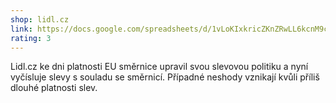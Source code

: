 ```yaml
---
shop: lidl.cz
link: https://docs.google.com/spreadsheets/d/1vLoKIxkricZKnZRwLL6kcnM9cUYQTIVqPkkfz1mrKHw/edit?usp=sharing
rating: 3
---
```


Lidl.cz ke dni platnosti EU směrnice upravil svou slevovou politiku a nyní vyčísluje slevy s souladu se směrnicí. Případné neshody vznikají kvůli příliš dlouhé platnosti slev.
